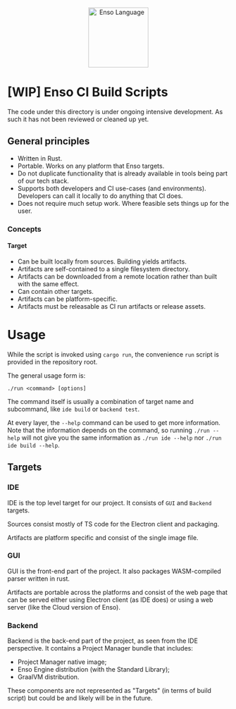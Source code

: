 <p align="center">
  <br/>
  <a href="http://enso.org">
      <img
          src="https://user-images.githubusercontent.com/1623053/79905826-22bac080-8417-11ea-82b0-ee015904a485.png"
          alt="Enso Language"
          width="136"
      />
  </a>
</p>

# [WIP] Enso CI Build Scripts

The code under this directory is under ongoing intensive development. As such it
has not been reviewed or cleaned up yet.

## General principles

- Written in Rust.
- Portable. Works on any platform that Enso targets.
- Do not duplicate functionality that is already available in tools being part
  of our tech stack.
- Supports both developers and CI use-cases (and environments). Developers can
  call it locally to do anything that CI does.
- Does not require much setup work. Where feasible sets things up for the user.

### Concepts

#### Target

- Can be built locally from sources. Building yields artifacts.
- Artifacts are self-contained to a single filesystem directory.
- Artifacts can be downloaded from a remote location rather than built with the
  same effect.
- Can contain other targets.
- Artifacts can be platform-specific.
- Artifacts must be releasable as CI run artifacts or release assets.

# Usage

While the script is invoked using `cargo run`, the convenience `run` script is
provided in the repository root.

The general usage form is:

```
./run <command> [options]
```

The command itself is usually a combination of target name and subcommand, like
`ide build` or `backend test`.

At every layer, the `--help` command can be used to get more information. Note
that the information depends on the command, so running `./run --help` will not
give you the same information as `./run ide --help` nor
`./run ide build --help`.

## Targets

### IDE

IDE is the top level target for our project. It consists of `GUI` and `Backend`
targets.

Sources consist mostly of TS code for the Electron client and packaging.

Artifacts are platform specific and consist of the single image file.

### GUI

GUI is the front-end part of the project. It also packages WASM-compiled parser 
written in rust.

Artifacts are portable across the platforms and consist of the web page that can
be served either using Electron client (as IDE does) or using a web server (like
the Cloud version of Enso).

### Backend

Backend is the back-end part of the project, as seen from the IDE perspective.
It contains a Project Manager bundle that includes:

- Project Manager native image;
- Enso Engine distribution (with the Standard Library);
- GraalVM distribution.

These components are not represented as "Targets" (in terms of build script) but
could be and likely will be in the future.
